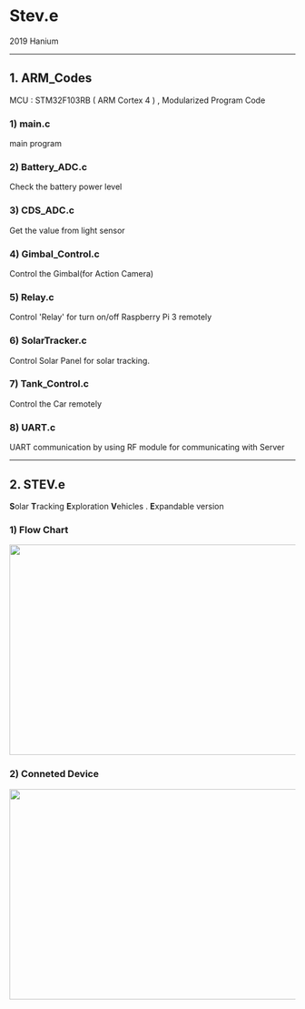 # Stev.e


2019 Hanium
* * *
## 1. ARM_Codes

 MCU : STM32F103RB ( ARM Cortex 4 ) , Modularized Program Code
### 1) main.c
  main program
### 2) Battery_ADC.c
 Check the battery power level
### 3) CDS_ADC.c
 Get the value from light sensor
### 4) Gimbal_Control.c
 Control the Gimbal(for Action Camera)
### 5) Relay.c
 Control 'Relay' for turn on/off Raspberry Pi 3 remotely
### 6) SolarTracker.c
 Control Solar Panel for solar tracking.
### 7) Tank_Control.c
 Control the Car remotely
### 8) UART.c
 UART communication by using RF module for communicating with Server


* * *
## 2. STEV.e
**S**olar **T**racking **E**xploration **V**ehicles . **E**xpandable version
### 1) Flow Chart
<img src="https://user-images.githubusercontent.com/58382336/98515379-558eae00-22ae-11eb-9804-f0dc4c5a3bff.png"  width="700" height="370">

### 2) Conneted Device
<img src="https://user-images.githubusercontent.com/58382336/98515383-56bfdb00-22ae-11eb-85a6-94b91b72b8b6.png"  width="700" height="370">

